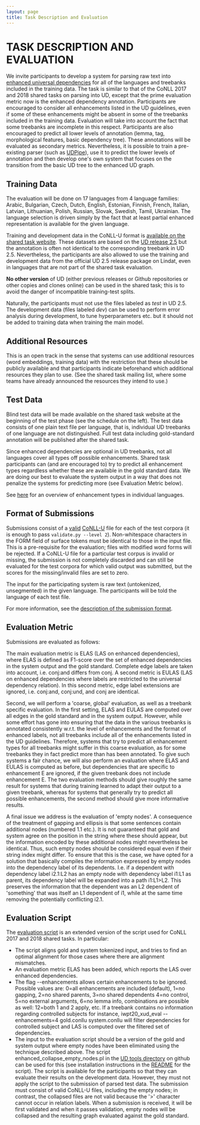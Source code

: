 ```yaml
---
layout: page
title: Task Description and Evaluation
---
```


# TASK DESCRIPTION AND EVALUATION

We invite participants to develop a system for parsing raw text into [enhanced universal dependencies](https://universaldependencies.org/u/overview/enhanced-syntax.html) for all of the languages and treebanks included in the training data.
The task is similar to that of the CoNLL 2017 and 2018 shared tasks on parsing into UD, except that the prime evaluation metric now is the enhanced dependency annotation. Participants are encouraged to consider all enhancements listed in the UD guidelines, even if some of these enhancements might be absent in some of the treebanks included in the training data. Evaluation will take into account the fact that some treebanks are incomplete in this respect.
Participants are also encouraged to predict all lower levels of annotation (lemma, tag, morphological features, basic dependency tree). These annotations will be evaluated as secondary metrics. Nevertheless, it is possible to train a pre-existing parser (such as [UDPipe](http://ufal.mff.cuni.cz/udpipe)), use it to predict the lower levels of annotation and then develop one's own system that focuses on the transition from the basic UD tree to the enhanced UD graph.

## Training Data

The evaluation will be done on 17 languages from 4 language families: Arabic, Bulgarian, Czech, Dutch, English, Estonian, Finnish, French, Italian, Latvian, Lithuanian, Polish, Russian, Slovak, Swedish, Tamil, Ukrainian. The language selection is driven simply by the fact that at least partial enhanced representation is available for the given language.

Training and development data in the CoNLL-U format is [available on the shared task website](data.html). These datasets are based on the [UD release 2.5](http://hdl.handle.net/11234/1-3105) but the annotation is often not identical to the corresponding treebank in UD 2.5. Nevertheless, the participants are also allowed to use the training and development data from the official UD 2.5 release package on Lindat, even in languages that are not part of the shared task evaluation.

<b>No other version</b> of UD (either previous releases or Github repositories or other copies and clones online) can be used in the shared task; this is to avoid the danger of incompatible training-test splits.

Naturally, the participants must not use the files labeled as _test_ in UD 2.5. The development data (files labeled _dev_) can be used to perform error analysis during development, to tune hyperparameters etc. but it should not be added to training data when training the main model.

## Additional Resources

This is an open track in the sense that systems can use additional resources (word embeddings, training data) with the restriction that these should be publicly available and that participants indicate beforehand which additional resources they plan to use. (See the shared task mailing list, where some teams have already announced the resources they intend to use.)

## Test Data

Blind test data will be made available on the shared task website at the beginning of the test phase (see the schedule on the left). The test data consists of one plain text file per language, that is, individual UD treebanks of one language are not distinguished. Full test data including gold-standard annotation will be published after the shared task.

Since enhanced dependencies are optional in UD treebanks, not all languages cover all types off possible enhancements. Shared task participants can (and are encouraged to) try to predict all enhancement types regardless whether these are available in the gold standard data. We are doing our best to evaluate the system output in a way that does not penalize the systems for predicting more (see Evaluation Metric below).

See [here](enhancements_in_treebanks.html) for an overview of enhancement types in individual languages.

## Format of Submissions

Submissions consist of a [valid](https://github.com/UniversalDependencies/tools/blob/master/validate.py) [CoNLL-U](https://universaldependencies.org/format.html) file for each of the test corpora (it is enough to pass `validate.py --level 2`). Non-whitespace characters in the FORM field of surface tokens must be identical to those in the input file. This is a pre-requisite for the evaluation; files with modified word forms will be rejected. If a CoNLL-U file for a particular test corpus is invalid or missing, the submission is not completely discarded and can still be evaluated for the test corpora for which valid output was submitted, but the scores for the missing/invalid files are set to zero.

The input for the participating system is raw text (untokenized, unsegmented) in the given language. The participants will be told the language of each test file.

For more information, see the [description of the submission format](submission.html).

## Evaluation Metric

Submissions are evaluated as follows:

The main evaluation metric is ELAS (LAS on enhanced dependencies), where ELAS is defined as F1-score over the set of enhanced dependencies in the system output and the gold standard. Complete edge labels are taken into account, i.e. conj:and differs from conj. A second metric is EULAS (LAS on enhanced dependencies where labels are restricted to the universal dependency relation). In this second metric, edge label extensions are ignored, i.e. conj:and, conj:und, and conj are identical.

Second, we will perform a 'coarse, global' evaluation, as well as a treebank specific evaluation. In the first setting, ELAS and EULAS are computed over all edges in the gold standard and in the system output. However, while some effort has gone into ensuring that the data in the various treebanks is annotated consistently w.r.t. the level of enhancements and the format of enhanced labels, not all treebanks include all of the enhancements listed in the UD guidelines. Therefore, systems that try to predict all enhancement types for all treebanks might suffer in this coarse evaluation, as for some treebanks they in fact predict more than has been annotated. To give such systems a fair chance, we will also perform an evaluation where ELAS and EULAS is computed as before, but dependencies that are specific to enhancement E are ignored, if the given treebank does not include enhancement E. The two evaluation methods should give roughly the same result for systems that during training learned to adapt their output to a given treebank, whereas for systems that generally try to predict all possible enhancements, the second method should give more informative results.

A final issue we address is the evaluation of 'empty nodes'. A consequence of the treatment of gapping and ellipsis is that some sentences contain additional nodes (numbered 1.1 etc.). It is not guaranteed that gold and system agree on the position in the string where these should appear, but the information encoded by these additional nodes might nevertheless be identical. Thus, such empty nodes should be considered equal even if their string index might differ. To ensure that this is the case, we have opted for a solution that basically compiles the information expressed by empty nodes into the dependency label of its dependents. I.e. if a dependent with dependency label i2.1:L2 has an empty node with dependency label i1:L1 as parent, its dependency label will be expanded into a path i1:L1>L2. This preserves the information that the dependent was an L2 dependent of 'something' that was itself an L1 dependent of i1, while at the same time removing the potentially conflicting i2.1.

## Evaluation Script

The [evaluation script](iwpt20_xud_eval.py) is an extended version of the script used for CoNLL 2017 and 2018 shared tasks. In particular:

* The script aligns gold and system tokenized input, and tries to find an optimal alignment for those cases where there are alignment mismatches.
* An evaluation metric ELAS has been added, which reports the LAS over enhanced dependencies.
* The flag --enhancements allows certain enhancements to be ignored. Possible values are: 0=all enhancements are included (default), 1=no gapping, 2=no shared parents, 3=no shared dependents 4=no control, 5=no external arguments, 6=no lemma info, combinations are possible as well: 12=both 1 and 2 apply, etc. If a treebank contains no information regarding controlled subjects for instance,
iwpt20_xud_eval --enhancements=4 gold.conllu system.conllu
will filter dependencies for controlled subject and LAS is computed over the filtered set of dependencies.
* The input to the evaluation script should be a version of the gold and system output where empty nodes have been eliminated using the technique described above. The script enhanced_collapse_empty_nodes.pl in the [UD tools directory](https://github.com/UniversalDependencies/tools/) on github can be used for this (see installation instructions in the [README](https://github.com/UniversalDependencies/tools/blob/master/README.txt) for the script). The script is available for the participants so that they can evaluate their results on the development data. However, they must not apply the script to the submission of parsed test data. The submission must consist of valid CoNLL-U files, including the empty nodes; in contrast, the collapsed files are not valid because the '>' character cannot occur in relation labels. When a submission is received, it will be first validated and when it passes validation, empty nodes will be collapsed and the resulting graph evaluated against the gold standard.

